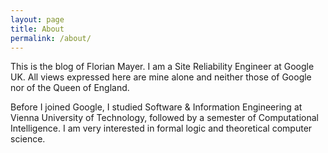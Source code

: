 ```yaml
---
layout: page
title: About
permalink: /about/
---
```


This is the blog of Florian Mayer. I am a Site Reliability Engineer at Google UK. All views expressed here are mine alone and neither those of Google nor of the Queen of England. 

Before I joined Google, I studied Software & Information Engineering at Vienna University of Technology, followed by a semester of Computational Intelligence. I am very interested in formal logic and theoretical computer science.
